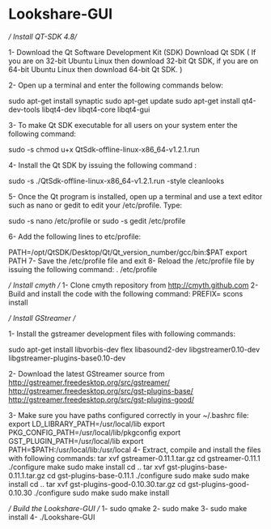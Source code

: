 Lookshare-GUI
=============
*/ Install QT-SDK  4.8/*

1- Download the Qt Software Development Kit (SDK) Download Qt SDK ( If you are on 32-bit Ubuntu Linux then download 32-bit Qt SDK, if you are on 64-bit Ubuntu Linux then download 64-bit Qt SDK. )

2- Open up a terminal and enter the following commands below: 

sudo apt-get install synaptic
sudo apt-get update
sudo apt-get install qt4-dev-tools libqt4-dev libqt4-core libqt4-gui

3- To make Qt SDK executable for all users on your system enter the following command:

sudo -s chmod u+x QtSdk-offline-linux-x86_64-v1.2.1.run

4- Install the Qt SDK by issuing the following command :

sudo -s ./QtSdk-offline-linux-x86_64-v1.2.1.run -style cleanlooks

5- Once the Qt program is installed, open up a terminal and use a text editor such as nano or gedit to edit your /etc/profile. Type:

sudo -s nano /etc/profile or sudo -s gedit /etc/profile

6- Add the following lines to etc/profile:

PATH=/opt/QtSDK/Desktop/Qt/Qt_version_number/gcc/bin:$PAT
export PATH
7- Save the /etc/profile file and exit
8- Reload the /etc/profile file by issuing the following command:
. /etc/profile

*/ Install cmyth /*
1- Clone cmyth repository from http://cmyth.github.com
2- Build and install the code with the following command:
PREFIX=<path> scons install

*/ Install GStreamer /*

1- Install the gstreamer development files with following commands:

sudo apt-get install libvorbis-dev flex libasound2-dev libgstreamer0.10-dev libgstreamer-plugins-base0.10-dev

2- Download the latest GStreamer source from
http://gstreamer.freedesktop.org/src/gstreamer/
http://gstreamer.freedesktop.org/src/gst-plugins-base/
http://gstreamer.freedesktop.org/src/gst-plugins-good/

3- Make sure you have paths configured correctly in your ~/.bashrc file:
export LD_LIBRARY_PATH=/usr/local/lib
export PKG_CONFIG_PATH=/usr/local/lib/pkgconfig
export GST_PLUGIN_PATH=/usr/local/lib
export PATH=$PATH:/usr/local/lib:/usr/local
4- Extract, compile and install the files with following commands:
tar xvf gstreamer-0.11.1.tar.gz
cd gstreamer-0.11.1
./configure
make
sudo make install
cd ..
tar xvf gst-plugins-base-0.11.1.tar.gz
cd gst-plugins-base-0.11.1
./configure
sudo make
sudo make install
cd ..
tar xvf gst-plugins-good-0.10.30.tar.gz
cd gst-plugins-good-0.10.30
./configure
sudo make
sudo make install

*/ Build the Lookshare-GUI /* 
1- sudo qmake
2- sudo make
3- sudo make install
4- ./Lookshare-GUI
